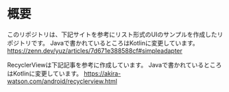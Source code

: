 # 概要

このリポジトリは、下記サイトを参考にリスト形式のUIのサンプルを作成したリポジトリです。
Javaで書かれているところはKotlinに変更しています。
https://zenn.dev/yuz/articles/7d671e388588cf#simpleadapter

RecyclerViewは下記記事を参考に作成しています。
Javaで書かれているところはKotlinに変更しています。
https://akira-watson.com/android/recyclerview.html
